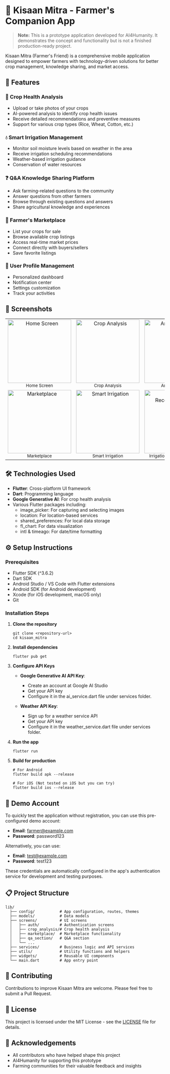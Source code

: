 # 🌱 Kisaan Mitra - Farmer's Companion App

> **Note:** This is a prototype application developed for AI4Humanity. It demonstrates the concept and functionality but is not a finished production-ready project.

Kisaan Mitra (Farmer's Friend) is a comprehensive mobile application designed to empower farmers with technology-driven solutions for better crop management, knowledge sharing, and market access.

## 📱 Features

### 🌿 Crop Health Analysis
- Upload or take photos of your crops
- AI-powered analysis to identify crop health issues
- Receive detailed recommendations and preventive measures
- Support for various crop types (Rice, Wheat, Cotton, etc.)

### 💧 Smart Irrigation Management
- Monitor soil moisture levels based on weather in the area
- Receive irrigation scheduling recommendations
- Weather-based irrigation guidance
- Conservation of water resources

### ❓ Q&A Knowledge Sharing Platform
- Ask farming-related questions to the community
- Answer questions from other farmers
- Browse through existing questions and answers
- Share agricultural knowledge and experiences

### 🛒 Farmer's Marketplace
- List your crops for sale
- Browse available crop listings
- Access real-time market prices
- Connect directly with buyers/sellers
- Save favorite listings

### 👤 User Profile Management
- Personalized dashboard
- Notification center
- Settings customization
- Track your activities

## 📸 Screenshots

<table>
  <tr>
    <td align="center"><img src="https://github.com/user-attachments/assets/ad2ad3c0-218a-4435-a117-b472fa9bb005" alt="Home Screen" width="200"/><br><small>Home Screen</small></td>
    <td align="center"><img src="https://github.com/user-attachments/assets/d76cff67-a9b9-4ded-ab51-f1d90107aa55" alt="Crop Analysis" width="200"/><br><small>Crop Analysis</small></td>
    <td align="center"><img src="https://github.com/user-attachments/assets/eec24d48-d76f-4e26-8d42-c0ecddc71eab" alt="Analysis Result" width="200"/><br><small>Analysis Result</small></td>
    <td align="center"><img src="https://github.com/user-attachments/assets/3a7af779-708b-4d4c-9f6b-a5a22a81b0cd" alt="Q&A Section" width="200"/><br><small>Q&A Section</small></td>
  </tr>
  <tr>
    <td align="center"><img src="https://github.com/user-attachments/assets/87cf7e85-80ac-4287-9d54-f519c9031340" alt="Marketplace" width="200"/><br><small>Marketplace</small></td>
    <td align="center"><img src="https://github.com/user-attachments/assets/eebfe5bf-c64b-49b1-a6af-df8588c4c771" alt="Smart Irrigation" width="200"/><br><small>Smart Irrigation</small></td>
    <td align="center"><img src="https://github.com/user-attachments/assets/76b37968-1909-49ac-a5de-25147a5ed8ae" alt="Irrigation Recommendation" width="200"/><br><small>Irrigation Recommendation</small></td>
    <td align="center"><img src="https://github.com/user-attachments/assets/bac0d475-bec5-4c28-9c74-0de31d59c5ca" alt="Notification" width="200"/><br><small>Notification</small></td>
  </tr>
</table>


## 🛠️ Technologies Used

- **Flutter**: Cross-platform UI framework
- **Dart**: Programming language
- **Google Generative AI**: For crop health analysis
- Various Flutter packages including:
  - image_picker: For capturing and selecting images
  - location: For location-based services
  - shared_preferences: For local data storage
  - fl_chart: For data visualization
  - intl & timeago: For date/time formatting

## ⚙️ Setup Instructions

### Prerequisites
- Flutter SDK (^3.6.2)
- Dart SDK
- Android Studio / VS Code with Flutter extensions
- Android SDK (for Android development)
- Xcode (for iOS development, macOS only)
- Git

### Installation Steps

1. **Clone the repository**
   ```
   git clone <repository-url>
   cd kisaan_mitra
   ```

2. **Install dependencies**
   ```
   flutter pub get
   ```

3. **Configure API Keys**
   - **Google Generative AI API Key**:
     - Create an account at Google AI Studio
     - Get your API key
     - Configure it in the ai_service.dart file under services folder.
   
   - **Weather API Key**:
     - Sign up for a weather service API
     - Get your API key
     - Configure it in the weather_service.dart file under services folder.

4. **Run the app**
   ```
   flutter run
   ```

5. **Build for production**
   ```
   # For Android
   flutter build apk --release
   
   # For iOS (Not tested on iOS but you can try)
   flutter build ios --release 
   ```
   
## 🔑 Demo Account

To quickly test the application without registration, you can use this pre-configured demo account:

- **Email**: farmer@example.com
- **Password**: password123

Alternatively, you can use:
- **Email**: test@example.com
- **Password**: test123

These credentials are automatically configured in the app's authentication service for development and testing purposes.

## 📋 Project Structure

```
lib/
  ├── config/           # App configuration, routes, themes
  ├── models/           # Data models
  ├── screens/          # UI screens
  │   ├── auth/         # Authentication screens
  │   ├── crop_analysis/# Crop health analysis
  │   ├── marketplace/  # Marketplace functionality
  │   ├── qa_section/   # Q&A section
  │   └── ...
  ├── services/         # Business logic and API services
  ├── utils/            # Utility functions and helpers
  ├── widgets/          # Reusable UI components
  └── main.dart         # App entry point
```

## 🤝 Contributing

Contributions to improve Kisaan Mitra are welcome. Please feel free to submit a Pull Request.

## 📄 License

This project is licensed under the MIT License - see the [LICENSE](LICENSE) file for details.

## 🙏 Acknowledgements

- All contributors who have helped shape this project
- AI4Humanity for supporting this prototype
- Farming communities for their valuable feedback and insights
